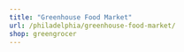 ```yaml
---
title: "Greenhouse Food Market"
url: /philadelphia/greenhouse-food-market/
shop: greengrocer
---
```

